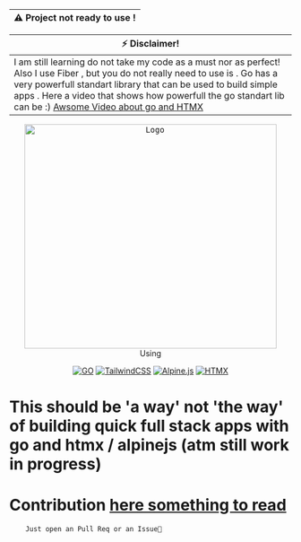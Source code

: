 | :warning: Project not ready to use ! |
| -------------------------------------|


| :zap: Disclaimer!                     |
| -------------------------------------|
| I am still learning do not take my  code as a must nor as perfect! Also I use Fiber , but you do not really need to use is . Go has a very powerfull standart library that can be used to build simple apps . Here a video that shows how powerfull the go standart lib can be :) <a href="https://www.youtube.com/watch?v=Qi9A6-xoOkA">Awsome Video about go and HTMX</a>                              |

<div align="center" >

<kbd>
<img src="https://static.wixstatic.com/media/21d693_5b1558fc0b114cdab5fc467d808c6888~mv2.png/v1/fit/w_2500,h_1330,al_c/21d693_5b1558fc0b114cdab5fc467d808c6888~mv2.png"  alt="Logo" height="400" width="450"/>
</kbd>
<div>Using</div>

[![GO](https://img.shields.io/badge/go-%2300ADD8.svg?style=for-the-badge&logo=go&logoColor=white)](https://golang.org/)
[![TailwindCSS](https://img.shields.io/badge/tailwindcss-%2338B2AC.svg?style=for-the-badge&logo=tailwind-css&logoColor=white)](https://tailwindcss.com/)
[![Alpine.js](https://img.shields.io/badge/alpinejs-white.svg?style=for-the-badge&logo=alpinedotjs&logoColor=%238BC0D0)](https://alpinejs.dev/)
[![HTMX](https://img.shields.io/badge/htmx-white.svg?style=for-the-badge&logo=htmx&logoColor=%999)](https://htmx.org/)

</a>
</div>

# This should be 'a way' not 'the way' of building quick full stack apps with go and htmx / alpinejs (atm still work in progress)

# Contribution <a href="Contributing.md">here something to read</a>

        Just open an Pull Req or an Issue🐙
